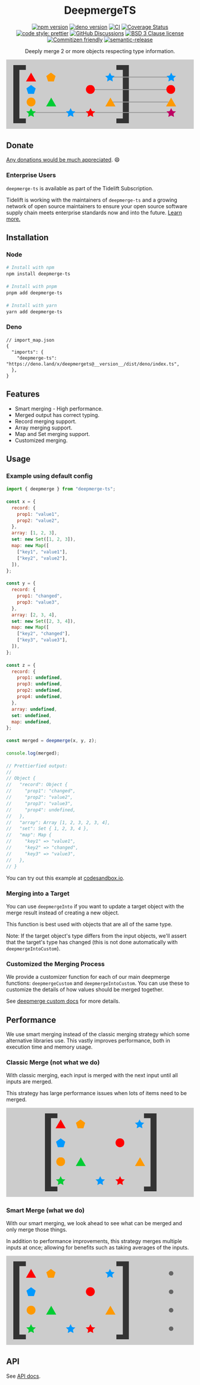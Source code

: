 <div align="center">

# DeepmergeTS

[![npm version](https://img.shields.io/npm/v/deepmerge-ts.svg)](https://www.npmjs.com/package/deepmerge-ts)
[![deno version](https://img.shields.io/github/v/tag/RebeccaStevens/deepmerge-ts?label=deno&sort=semver)](https://deno.land/x/deepmergets)
[![CI](https://github.com/RebeccaStevens/deepmerge-ts/actions/workflows/release.yml/badge.svg)](https://github.com/RebeccaStevens/deepmerge-ts/actions/workflows/release.yml)
[![Coverage Status](https://codecov.io/gh/RebeccaStevens/deepmerge-ts/branch/main/graph/badge.svg?token=MVpR1oAbIT)](https://codecov.io/gh/RebeccaStevens/deepmerge-ts)\
[![code style: prettier](https://img.shields.io/badge/code_style-prettier-ff69b4.svg?style=flat-square)](https://github.com/prettier/prettier)
[![GitHub Discussions](https://img.shields.io/github/discussions/RebeccaStevens/deepmerge-ts?style=flat-square)](https://github.com/RebeccaStevens/deepmerge-ts/discussions)
[![BSD 3 Clause license](https://img.shields.io/github/license/RebeccaStevens/deepmerge-ts.svg?style=flat-square)](https://opensource.org/licenses/BSD-3-Clause)
[![Commitizen friendly](https://img.shields.io/badge/commitizen-friendly-brightgreen.svg?style=flat-square)](https://commitizen.github.io/cz-cli/)
[![semantic-release](https://img.shields.io/badge/%20%20%F0%9F%93%A6%F0%9F%9A%80-semantic--release-e10079.svg?style=flat-square)](https://github.com/semantic-release/semantic-release)

Deeply merge 2 or more objects respecting type information.

![smart merge diagram](./assets/header.png)

</div>

## Donate

[Any donations would be much appreciated](./DONATIONS.md). 😄

### Enterprise Users

`deepmerge-ts` is available as part of the Tidelift Subscription.

Tidelift is working with the maintainers of `deepmerge-ts` and a growing network of open source maintainers to ensure
your open source software supply chain meets enterprise standards now and into the future.
[Learn more.](https://tidelift.com/subscription/pkg/npm-deepmerge-ts?utm_source=npm-deepmerge-ts&utm_medium=referral&utm_campaign=enterprise&utm_term=repo)

## Installation

### Node

```sh
# Install with npm
npm install deepmerge-ts

# Install with pnpm
pnpm add deepmerge-ts

# Install with yarn
yarn add deepmerge-ts
```

### Deno

```jsonc
// import_map.json
{
  "imports": {
    "deepmerge-ts": "https://deno.land/x/deepmergets@__version__/dist/deno/index.ts",
  },
}
```

## Features

- Smart merging - High performance.
- Merged output has correct typing.
- Record merging support.
- Array merging support.
- Map and Set merging support.
- Customized merging.

## Usage

### Example using default config

```js
import { deepmerge } from "deepmerge-ts";

const x = {
  record: {
    prop1: "value1",
    prop2: "value2",
  },
  array: [1, 2, 3],
  set: new Set([1, 2, 3]),
  map: new Map([
    ["key1", "value1"],
    ["key2", "value2"],
  ]),
};

const y = {
  record: {
    prop1: "changed",
    prop3: "value3",
  },
  array: [2, 3, 4],
  set: new Set([2, 3, 4]),
  map: new Map([
    ["key2", "changed"],
    ["key3", "value3"],
  ]),
};

const z = {
  record: {
    prop1: undefined,
    prop3: undefined,
    prop2: undefined,
    prop4: undefined,
  },
  array: undefined,
  set: undefined,
  map: undefined,
};

const merged = deepmerge(x, y, z);

console.log(merged);

// Prettierfied output:
//
// Object {
//   "record": Object {
//     "prop1": "changed",
//     "prop2": "value2",
//     "prop3": "value3",
//     "prop4": undefined,
//   },
//   "array": Array [1, 2, 3, 2, 3, 4],
//   "set": Set { 1, 2, 3, 4 },
//   "map": Map {
//     "key1" => "value1",
//     "key2" => "changed",
//     "key3" => "value3",
//   },
// }
```

You can try out this example at
[codesandbox.io](https://codesandbox.io/s/deepmerge-ts-example-iltxby?file=/src/example.ts).

### Merging into a Target

You can use `deepmergeInto` if you want to update a target object with the merge result instead of creating a new
object.

This function is best used with objects that are all of the same type.

Note: If the target object's type differs from the input objects, we'll assert that the target's type has changed
(this is not done automatically with `deepmergeIntoCustom`).

### Customized the Merging Process

We provide a customizer function for each of our main deepmerge functions: `deepmergeCustom` and `deepmergeIntoCustom`.
You can use these to customize the details of how values should be merged together.

See [deepmerge custom docs](./docs/deepmergeCustom.md) for more details.

## Performance

We use smart merging instead of the classic merging strategy which some alternative libraries use. This vastly improves
performance, both in execution time and memory usage.

### Classic Merge (not what we do)

With classic merging, each input is merged with the next input until all inputs are merged.

This strategy has large performance issues when lots of items need to be merged.

![classic merge animation](./assets/classic-merge.gif)

### Smart Merge (what we do)

With our smart merging, we look ahead to see what can be merged and only merge those things.

In addition to performance improvements, this strategy merges multiple inputs at once; allowing for benefits such as
taking averages of the inputs.

![smart merge animation](./assets/smart-merge.gif)

## API

See [API docs](./docs/API.md).
